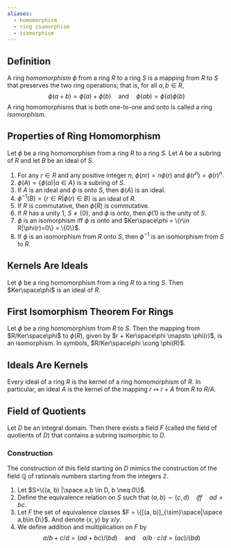 ```yaml
---
aliases:
  - homomorphism
  - ring isomorphism
  - isomorphism
---
```

## Definition
A ring _homomorphism_ $\phi$ from a ring $R$ to a ring $S$ is a mapping from $R$ to $S$ that preserves the two ring operations; that is, for all $a, b \in R$,
$$\phi(a + b) = \phi(a) + \phi(b) \quad \text{and} \quad \phi(ab) = \phi(a)\phi(b)$$
A ring homomorphisms that is both one-to-one and onto is called a ring _isomorphism_.

## Properties of Ring Homomorphism
Let $\phi$ be a ring homomorphism from a ring $R$ to a ring $S$. Let $A$ be a subring of $R$ and let $B$ be an ideal of $S$.
1. For any $r\in R$ and any positive integer $n$, $\phi(nr) = n\phi(r)$ and $\phi(r^n) = \phi(r)^n$.
2. $\phi(A) = \{\phi(a) | a\in A\}$ is a subring of $S$.
3. If $A$ is an ideal and $\phi$ is onto $S$, then $\phi(A)$ is an ideal.
4. $\phi^{-1}(B) = \{r \in R | \phi(r) \in B\}$ is an ideal of $R$.
5. If $R$ is commutative, then $\phi(R)$ is commutative.
6. If $R$ has a unity $1$, $S \neq \{0\}$, and $\phi$ is onto, then $\phi(1)$ is the unity of $S$.
7. $\phi$ is an isomorphism iff $\phi$ is onto and $Ker\space\phi = \{r\in R|\phi(r)=0\} = \{0\}$.
8. If $\phi$ is an isomorphism from $R$ onto $S$, then $\phi^{-1}$ is an isomorphism from $S$ to $R$.

## Kernels Are Ideals
Let $\phi$ be a ring homomorphism from a ring $R$ to a ring $S$. Then $Ker\space\phi$ is an ideal of $R$.

## First Isomorphism Theorem For Rings
Let $\phi$ be a ring homomorphism from $R$ to $S$. Then the mapping from $R/Ker\space\phi$ to $\phi(R)$, given by $r + Ker\space\phi \mapsto \phi(r)$, is an isomorphism. In symbols, $R/Ker\space\phi \cong \phi(R)$.

## Ideals Are Kernels
Every ideal of a ring $R$ is the kernel of a ring homomorphism of $R$. In particular, an ideal $A$ is the kernel of the mapping $r \mapsto r + A$ from $R$ to $R/A$.

## Field of Quotients
Let $D$ be an integral domain. Then there exists a field $F$ (called the field of quotients of $D$) that contains a subring isomorphic to $D$.

### Construction
The construction of this field starting on $D$ mimics the construction of the field $\mathbb{Q}$ of rationals numbers starting from the integers $\mathbb{Z}$.
1. Let $S=\{(a, b) |\space a,b \in D, b \neq 0\}$.
2. Define the equivalence relation on $S$ such that $(a, b) \sim (c, d) \quad iff\quad ad=bc$.
3. Let $F$ the set of equivalence classes $F = \{[(a, b)]_{\sim}\space|\space a,b\in D\}$. And denote $(x, y)$ by $x/y$.
4. We define addition and multiplication on $F$ by
$$a/b + c/d = (ad+bc)/(bd)\quad\text{and}\quad a/b \cdot c/d = (ac)/(bd)$$

